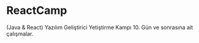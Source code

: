 # ReactCamp

(Java & React) Yazılım Geliştirici Yetiştirme Kampı 10. Gün ve sonrasına ait çalışmalar.
